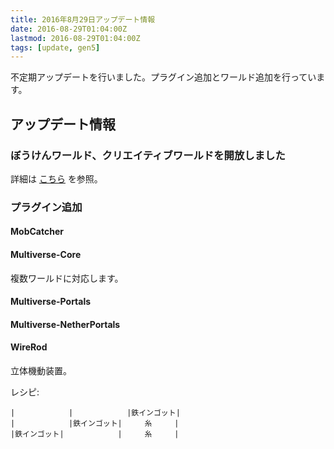 ```yaml
---
title: 2016年8月29日アップデート情報
date: 2016-08-29T01:04:00Z
lastmod: 2016-08-29T01:04:00Z
tags: [update, gen5]
---
```


不定期アップデートを行いました。プラグイン追加とワールド追加を行っています。

## アップデート情報

### ぼうけんワールド、クリエイティブワールドを開放しました
詳細は [こちら](/2016/08/29/multiworld-is-now-available) を参照。

### プラグイン追加

#### MobCatcher

#### Multiverse-Core
複数ワールドに対応します。

#### Multiverse-Portals

#### Multiverse-NetherPortals

#### WireRod
立体機動装置。

レシピ:  

```
|            |            |鉄インゴット|
|            |鉄インゴット|     糸     |
|鉄インゴット|            |     糸     |
```
